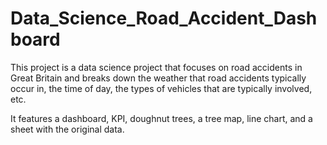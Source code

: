 # Data_Science_Road_Accident_Dashboard

This project is a data science project that focuses on road accidents in Great Britain and breaks down the weather that road accidents typically occur in, the time of day, the types of vehicles that are typically involved, etc. 

It features a dashboard, KPI, doughnut trees, a tree map, line chart, and a sheet with the original data.
